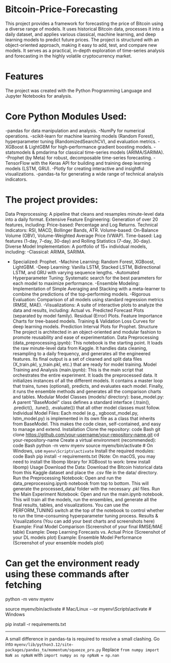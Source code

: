# Bitcoin-Price-Forecasting

This project provides a framework for forecasting the price of Bitcoin using a diverse range of models. It uses historical Bitcoin data, processes it into a daily dataset, and applies various classical, machine learning, and deep learning models to predict future prices. 
The project is structured with an object-oriented approach, making it easy to add, test, and compare new models. It serves as a practical, in-depth exploration of time-series analysis and forecasting in the highly volatile cryptocurrency market.

# Features
The project was created with the Python Programming Language and Jupyter Notebooks for analysis.
# Core Python Modules Used:
-pandas for data manipulation and analysis.
-NumPy for numerical operations.
-scikit-learn for machine learning models (Random Forest), hyperparameter tuning (RandomizedSearchCV), and evaluation metrics.
-XGBoost & LightGBM for high-performance gradient boosting models.
-statsmodels & pmdarima for classical time-series models (ARIMA/SARIMA).
-Prophet (by Meta) for robust, decomposable time-series forecasting.
-TensorFlow with the Keras API for building and training deep learning models (LSTM, GRU).
-Plotly for creating interactive and insightful visualizations.
-pandas-ta for generating a wide range of technical analysis indicators.
# The project provides:
Data Preprocessing: A pipeline that cleans and resamples minute-level data into a daily format.
Extensive Feature Engineering: Generation of over 20 features, including:
Price-based: Percentage and Log Returns.
Technical Indicators: RSI, MACD, Bollinger Bands, ATR.
Volume-based: On-Balance Volume (OBV), Volume-Weighted Average Price (VWAP).
Time-based: Lag features (1-day, 7-day, 30-day) and Rolling Statistics (7-day, 30-day).
Diverse Model Implementation: A portfolio of 15+ individual models, including:
-Classical: ARIMA, SARIMA.
- Specialized: Prophet.
-Machine Learning: Random Forest, XGBoost, LightGBM.
-Deep Learning: Vanilla LSTM, Stacked LSTM, Bidirectional LSTM, and GRU with varying sequence lengths.
-Automated Hyperparameter Tuning: Systematic search for the best parameters for each model to maximize performance.
-Ensemble Modeling: Implementation of Simple Averaging and Stacking with a meta-learner to combine the predictions of the top-performing models.
-Rigorous Evaluation: Comparison of all models using standard regression metrics (RMSE, MAE).
-Visualizations: A suite of interactive plots to analyze the data and results, including:
Actual vs. Predicted Forecast Plots (separated by model family).
Residual (Error) Plots.
Feature Importance Charts for tree-based models.
Training & Validation Loss Curves for deep learning models.
Prediction Interval Plots for Prophet.
Structure
The project is architected in an object-oriented and modular fashion to promote reusability and ease of experimentation.
Data Preprocessing (data_preprocessing.ipynb):
This notebook is the starting point. It loads the raw minute-level data from Kaggle.
It handles data cleaning, resampling to a daily frequency, and generates all the engineered features.
Its final output is a set of cleaned and split data files (X_train.pkl, y_train.pkl, etc.) that are ready for model training.
Model Training and Analysis (main.ipynb):
This is the main script that orchestrates the entire experiment.
It loads the preprocessed data.
It initializes instances of all the different models.
It contains a master loop that trains, tunes (optional), predicts, and evaluates each model.
Finally, it runs the ensemble methods and generates all the comparison charts and tables.
Modular Model Classes (models/ directory):
base_model.py: A parent "BaseModel" class defines a standard interface (.train(), .predict(), .tune(), .evaluate()) that all other model classes must follow.
Individual Model Files: Each model (e.g., xgboost_model.py, lstm_model.py) is implemented in its own file as a class that inherits from BaseModel. This makes the code clean, self-contained, and easy to manage and extend.
Installation
Clone the repository:
code
Bash
git clone https://github.com/your-username/your-repository-name.git
cd your-repository-name
Create a virtual environment (recommended):
code
Bash
python -m venv myenv
source myenv/bin/activate  # On Windows, use `myenv\Scripts\activate`
Install the required modules:
code
Bash
pip install -r requirements.txt
(Note: On macOS, you may need to install the libomp library for XGBoost to work: brew install libomp)
Usage
Download the Data: Download the Bitcoin historical data from this Kaggle dataset and place the .csv file in the data/ directory.
Run the Preprocessing Notebook: Open and run the data_preprocessing.ipynb notebook from top to bottom. This will generate the processed_data/ folder with the necessary .pkl files.
Run the Main Experiment Notebook: Open and run the main.ipynb notebook. This will train all the models, run the ensembles, and generate all the final results, tables, and visualizations. You can use the PERFORM_TUNING switch at the top of the notebook to control whether to run the time-consuming hyperparameter tuning process.
Results & Visualizations
(You can add your best charts and screenshots here)
Example: Final Model Comparison
(Screenshot of your final RMSE/MAE table)
Example: Deep Learning Forecasts vs. Actual Price
(Screenshot of your DL models plot)
Example: Ensemble Model Performance
(Screenshot of your ensemble models plot)


# Can get the environment ready using these commands after fetching

python -m venv myenv

source myenv/bin/activate   # Mac/Linux
--or myenv\Scripts\activate  # Windows

pip install -r requirements.txt

---

A small difference in pandas-ta is required to resolve a small clashing.
Go into `myenv/lib/python3.12/site-packages/pandas_ta/momentum/squeeze_pro.py`
Replace `from numpy import NaN as npNaN` with `import numpy as np npNaN = np.nan`
